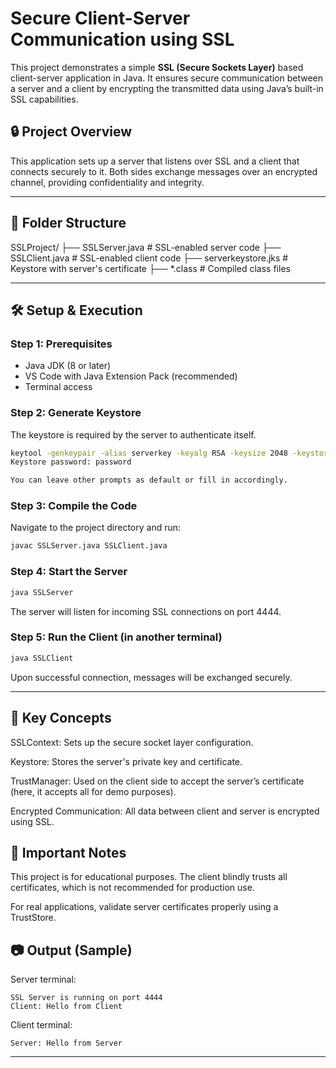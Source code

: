 # Secure Client-Server Communication using SSL

This project demonstrates a simple **SSL (Secure Sockets Layer)** based client-server application in Java. It ensures secure communication between a server and a client by encrypting the transmitted data using Java’s built-in SSL capabilities.

## 🔒 Project Overview

This application sets up a server that listens over SSL and a client that connects securely to it. Both sides exchange messages over an encrypted channel, providing confidentiality and integrity.

---

## 📁 Folder Structure

SSLProject/ ├── SSLServer.java # SSL-enabled server code ├── SSLClient.java # SSL-enabled client code ├── serverkeystore.jks # Keystore with server's certificate ├── *.class # Compiled class files

---

## 🛠️ Setup & Execution

### Step 1: Prerequisites
- Java JDK (8 or later)
- VS Code with Java Extension Pack (recommended)
- Terminal access

### Step 2: Generate Keystore
The keystore is required by the server to authenticate itself.

```bash
keytool -genkeypair -alias serverkey -keyalg RSA -keysize 2048 -keystore serverkeystore.jks -validity 365
Keystore password: password

You can leave other prompts as default or fill in accordingly.
```

### Step 3: Compile the Code
Navigate to the project directory and run:

```bash
javac SSLServer.java SSLClient.java
```

### Step 4: Start the Server

```bash
java SSLServer
```
The server will listen for incoming SSL connections on port 4444.

### Step 5: Run the Client (in another terminal)
```bash
java SSLClient
```
Upon successful connection, messages will be exchanged securely.

---

## 🧠 Key Concepts
SSLContext: Sets up the secure socket layer configuration.

Keystore: Stores the server's private key and certificate.

TrustManager: Used on the client side to accept the server’s certificate (here, it accepts all for demo purposes).

Encrypted Communication: All data between client and server is encrypted using SSL.

## 📌 Important Notes
This project is for educational purposes. The client blindly trusts all certificates, which is not recommended for production use.

For real applications, validate server certificates properly using a TrustStore.

## 📷 Output (Sample)
Server terminal:

```arduino
SSL Server is running on port 4444
Client: Hello from Client
```

Client terminal:

```pgsql
Server: Hello from Server
```

---

